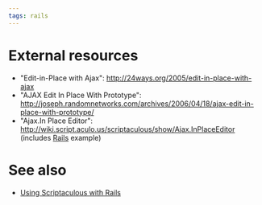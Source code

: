 ```yaml
---
tags: rails
---
```


# External resources

-   "Edit-in-Place with Ajax": <http://24ways.org/2005/edit-in-place-with-ajax>
-   "AJAX Edit In Place With Prototype": <http://joseph.randomnetworks.com/archives/2006/04/18/ajax-edit-in-place-with-prototype/>
-   "Ajax.In Place Editor": <http://wiki.script.aculo.us/scriptaculous/show/Ajax.InPlaceEditor> (includes [Rails](/wiki/Rails) example)

# See also

-   [Using Scriptaculous with Rails](/wiki/Using_Scriptaculous_with_Rails)

